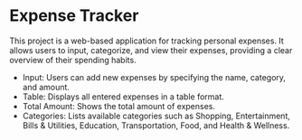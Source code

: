 # Expense Tracker
This project is a web-based application for tracking personal expenses. It allows users to input, categorize, and view their expenses, providing a clear overview of their spending habits.

- Input: Users can add new expenses by specifying the name, category, and amount.
- Table: Displays all entered expenses in a table format.
- Total Amount: Shows the total amount of expenses.
- Categories: Lists available categories such as Shopping, Entertainment, Bills & Utilities, Education, Transportation, Food, and Health & Wellness.

